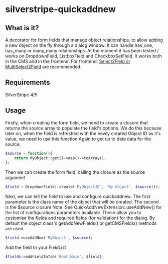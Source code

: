 silverstripe-quickaddnew
============================

What is it?
--------

A decorator for form fields that manage object relationships, to allow adding a new object on the fly through a dialog window. It can handle has_one, has_many or many_many relationships. At the moment it has been tested / works on DropdownField, ListboxField and CheckboxSetField. It works both in the CMS and in the frontend. For frontend, [Select2Field or MultiSelect2Field](https://github.com/sheadawson/silverstripe-select2) are recommended.

Requirements
--------

SilverStripe 4/5

Usage
--------

Firstly, when creating the form field, we need to create a closure that returns the source array to populate the field's options.
We do this because later on, when the field is refreshed with the newly created Object ID as it's value, we need to use this function
Again to get up to date data for the source.

```php
$source = function(){
    return MyObject::get()->map()->toArray();
};
```

Then we can create the form field, calling the closure as the source argument

```php
$field = DropdownField::create('MyObjectID', 'My Object', $source());
```

Next, we can tell the field to use and configure quickaddnew. The first parameter is the class name of the object that will be created. The second is the $source closure  Note: See QuickAddNewExtension::useAddNew() for the list of configurations parameters available. These allow you to customise the fields and required fields (for validation) for the dialog. By default the object class's getAddNewFields() or getCMSFields() methods are used

```php
$field->useAddNew('MyObject', $source);
```

Add the field to your FieldList

```php
$fields->addFieldToTab('Root.Main', $field);
```
